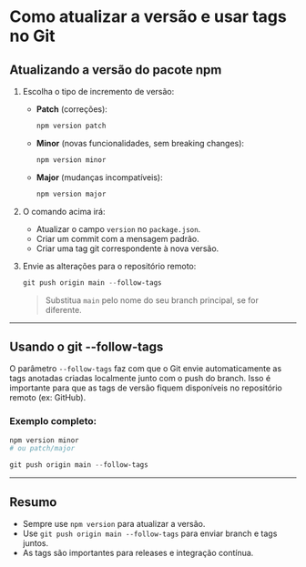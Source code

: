 # Como atualizar a versão e usar tags no Git

## Atualizando a versão do pacote npm

1. Escolha o tipo de incremento de versão:
   - **Patch** (correções):
     ```powershell
     npm version patch
     ```
   - **Minor** (novas funcionalidades, sem breaking changes):
     ```powershell
     npm version minor
     ```
   - **Major** (mudanças incompatíveis):
     ```powershell
     npm version major
     ```

2. O comando acima irá:
   - Atualizar o campo `version` no `package.json`.
   - Criar um commit com a mensagem padrão.
   - Criar uma tag git correspondente à nova versão.

3. Envie as alterações para o repositório remoto:
   ```powershell
   git push origin main --follow-tags
   ```
   > Substitua `main` pelo nome do seu branch principal, se for diferente.

---

## Usando o git --follow-tags

O parâmetro `--follow-tags` faz com que o Git envie automaticamente as tags anotadas criadas localmente junto com o push do branch. Isso é importante para que as tags de versão fiquem disponíveis no repositório remoto (ex: GitHub).

### Exemplo completo:
```powershell
npm version minor
# ou patch/major

git push origin main --follow-tags
```

---

## Resumo
- Sempre use `npm version` para atualizar a versão.
- Use `git push origin main --follow-tags` para enviar branch e tags juntos.
- As tags são importantes para releases e integração contínua.
